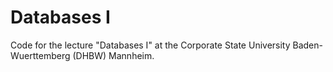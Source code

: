 # Databases I

Code for the lecture "Databases I" at the Corporate State University Baden-Wuerttemberg (DHBW) Mannheim.
